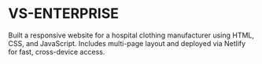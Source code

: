# VS-ENTERPRISE
Built a responsive website for a hospital clothing manufacturer using HTML, CSS, and JavaScript.  Includes multi-page layout and deployed via Netlify for fast, cross-device access.
